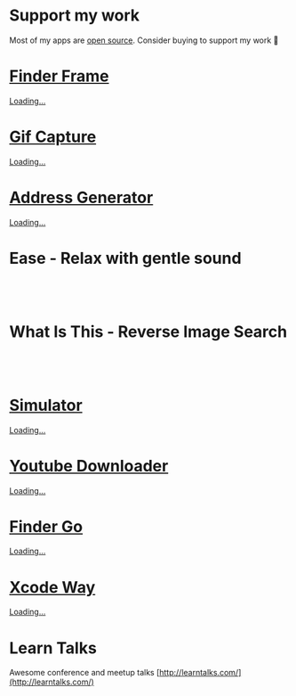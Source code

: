# Support my work

Most of my apps are [open source](https://github.com/onmyway133). Consider buying to support my work 🤘

# [Finder Frame](https://github.com/onmyway133/FinderFrame)

<script src="https://gumroad.com/js/gumroad-embed.js"></script>
<div class="gumroad-product-embed" data-gumroad-product-id="prnm" data-outbound-embed="true"><a href="https://gumroad.com/l/prnm">Loading...</a></div>

# [Gif Capture](https://github.com/onmyway133/GifCapture)

<script src="https://gumroad.com/js/gumroad-embed.js"></script>
<div class="gumroad-product-embed" data-gumroad-product-id="dNrD"><a href="https://gumroad.com/l/dNrD">Loading...</a></div>

# [Address Generator](https://github.com/onmyway133/AddressGenerator)

<script src="https://gumroad.com/js/gumroad-embed.js"></script>
<div class="gumroad-product-embed" data-gumroad-product-id="ixSBCP"><a href="https://gumroad.com/l/ixSBCP">Loading...</a></div>

# Ease - Relax with gentle sound

<a href="https://itunes.apple.com/us/app/ease-relax-with-gentle-sound/id1047250647?mt=8" style="display:inline-block;overflow:hidden;background:url(https://linkmaker.itunes.apple.com/en-us/badge-lrg.svg?releaseDate=2015-10-26&kind=iossoftware&bubble=ios_apps) no-repeat;width:135px;height:40px;"></a>

# What Is This - Reverse Image Search

<a href="https://itunes.apple.com/us/app/what-is-this-reverse-image-search/id1271235439?mt=8" style="display:inline-block;overflow:hidden;background:url(https://linkmaker.itunes.apple.com/en-us/badge-lrg.svg?releaseDate=2017-08-15&kind=iossoftware&bubble=ios_apps) no-repeat;width:135px;height:40px;"></a>

# [Simulator](https://github.com/onmyway133/Simulator)

<script src="https://gumroad.com/js/gumroad-embed.js"></script>
<div class="gumroad-product-embed" data-gumroad-product-id="SixPL"><a href="https://gumroad.com/l/SixPL">Loading...</a></div>

# [Youtube Downloader](https://github.com/onmyway133/YoutubeDownloader)

<script src="https://gumroad.com/js/gumroad-embed.js"></script>
<div class="gumroad-product-embed" data-gumroad-product-id="iNQFs"><a href="https://gumroad.com/l/iNQFs">Loading...</a></div>

# [Finder Go](https://github.com/onmyway133/FinderGo)

<script src="https://gumroad.com/js/gumroad-embed.js"></script>
<div class="gumroad-product-embed" data-gumroad-product-id="BNnzC"><a href="https://gumroad.com/l/BNnzC">Loading...</a></div>

# [Xcode Way](https://github.com/onmyway133/XcodeWay/blob/master/README.md)

<script src="https://gumroad.com/js/gumroad-embed.js"></script>
<div class="gumroad-product-embed" data-gumroad-product-id="eXiul"><a href="https://gumroad.com/l/eXiul">Loading...</a></div>

# Learn Talks
Awesome conference and meetup talks [http://learntalks.com/](http://learntalks.com/)
